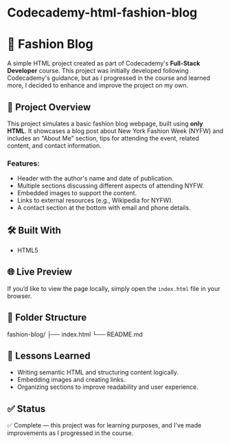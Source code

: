 # Codecademy-html-fashion-blog

# 🧥 Fashion Blog

A simple HTML project created as part of Codecademy's **Full-Stack Developer** course. This project was initially developed following Codecademy's guidance, but as I progressed in the course and learned more, I decided to enhance and improve the project on my own.

## 📄 Project Overview

This project simulates a basic fashion blog webpage, built using **only HTML**. It showcases a blog post about New York Fashion Week (NYFW) and includes an "About Me" section, tips for attending the event, related content, and contact information.

### Features:
- Header with the author's name and date of publication.
- Multiple sections discussing different aspects of attending NYFW.
- Embedded images to support the content.
- Links to external resources (e.g., Wikipedia for NYFW).
- A contact section at the bottom with email and phone details.

## 🛠️ Built With

- HTML5

## 🌐 Live Preview

If you’d like to view the page locally, simply open the `index.html` file in your browser.

## 📁 Folder Structure
fashion-blog/
├── index.html 
└── README.md

## 🧠 Lessons Learned

- Writing semantic HTML and structuring content logically.
- Embedding images and creating links.
- Organizing sections to improve readability and user experience.

## ✅ Status

✅ Complete — this project was for learning purposes, and I’ve made improvements as I progressed in the course.
